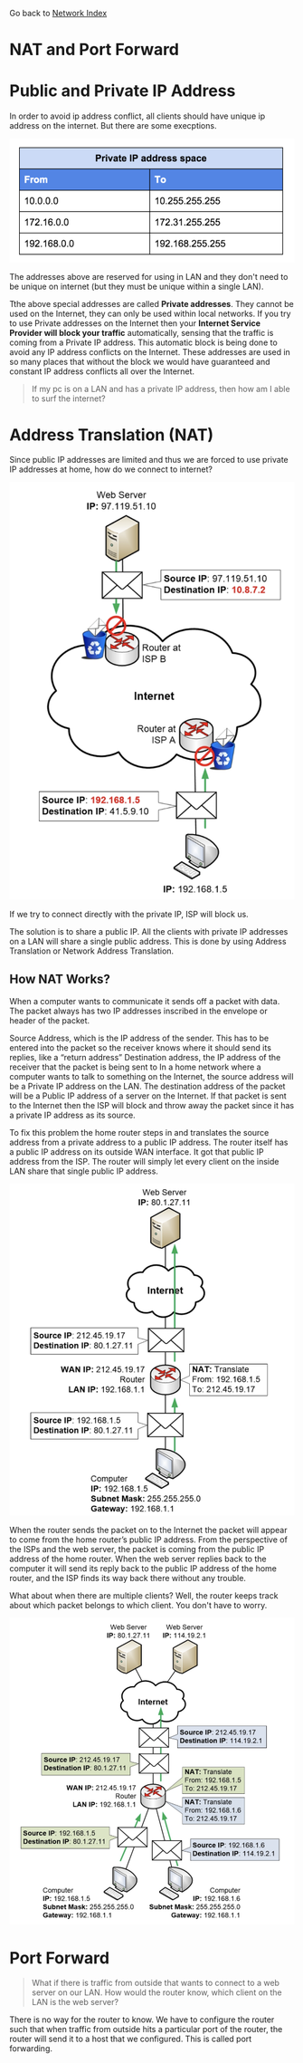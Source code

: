 Go back to [Network Index](../README.md)

# NAT and Port Forward

# Public and Private IP Address

In order to avoid ip address conflict, all clients should have unique ip address on the internet. But there are some execptions.

![](assets/markdown-img-paste-20180717000859836.png)

The addresses above are reserved for using in LAN and they don't need to be unique on internet (but they must be unique within a single LAN).

Tthe above special addresses are called **Private addresses**. They cannot be used on the Internet, they can only be used within local networks. If you try to use Private addresses on the Internet then your **Internet Service Provider will block your traffic** automatically, sensing that the traffic is coming from a Private IP address. This automatic block is being done to avoid any IP address conflicts on the Internet. These addresses are used in so many places that without the block we would have guaranteed and constant IP address conflicts all over the Internet.

> If my pc is on a LAN and has a private IP address, then how am I able to surf the internet?

# Address Translation (NAT)

Since public IP addresses are limited and thus we are forced to use private IP addresses at home, how do we connect to internet?

![](assets/markdown-img-paste-20180717001634130.png)

If we try to connect directly with the private IP, ISP will block us.

The solution is to share a public IP. All the clients with private IP addresses on a LAN will share a single public address. This is done by using Address Translation or Network Address Translation.

## How NAT Works?

When a computer wants to communicate it sends off a packet with data. The packet always has two IP addresses inscribed in the envelope or header of the packet.

Source Address, which is the IP address of the sender. This has to be entered into the packet so the receiver knows where it should send its replies, like a “return address”
Destination address, the IP address of the receiver that the packet is being sent to
In a home network where a computer wants to talk to something on the Internet, the source address will be a Private IP address on the LAN. The destination address of the packet will be a Public IP address of a server on the Internet. If that packet is sent to the Internet then the ISP will block and throw away the packet since it has a private IP address as its source.

To fix this problem the home router steps in and translates the source address from a private address to a public IP address. The router itself has a public IP address on its outside WAN interface. It got that public IP address from the ISP. The router will simply let every client on the inside LAN share that single public IP address.

![](assets/markdown-img-paste-20180717001913286.png)

When the router sends the packet on to the Internet the packet will appear to come from the home router’s public IP address. From the perspective of the ISPs and the web server, the packet is coming from the public IP address of the home router. When the web server replies back to the computer it will send its reply back to the public IP address of the home router, and the ISP finds its way back there without any trouble.

What about when there are multiple clients? Well, the router keeps track about which packet belongs to which client. You don't have to worry.

![](assets/markdown-img-paste-20180717002216360.png)

# Port Forward

> What if there is traffic from outside that wants to connect to a web server on our LAN. How would the router know, which client on the LAN is the web server?

There is no way for the router to know. We have to configure the router such that when traffic from outside hits a particular port of the router, the router will send it to a host that we configured. This is called port forwarding.
